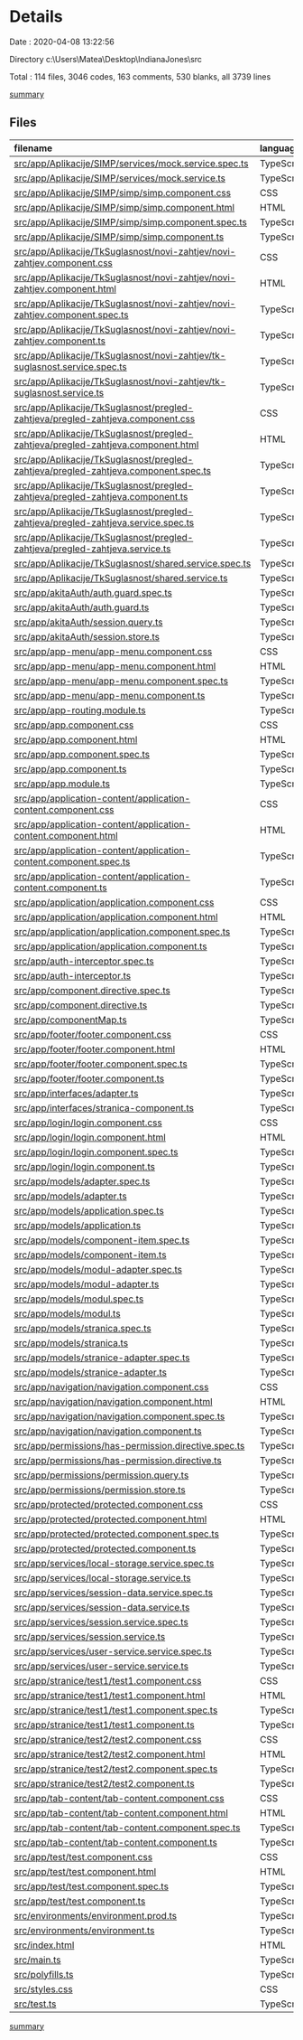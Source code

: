 # Details

Date : 2020-04-08 13:22:56

Directory c:\Users\Matea\Desktop\IndianaJones\src

Total : 114 files,  3046 codes, 163 comments, 530 blanks, all 3739 lines

[summary](results.md)

## Files
| filename | language | code | comment | blank | total |
| :--- | :--- | ---: | ---: | ---: | ---: |
| [src/app/Aplikacije/SIMP/services/mock.service.spec.ts](/src/app/Aplikacije/SIMP/services/mock.service.spec.ts) | TypeScript | 9 | 0 | 4 | 13 |
| [src/app/Aplikacije/SIMP/services/mock.service.ts](/src/app/Aplikacije/SIMP/services/mock.service.ts) | TypeScript | 28 | 1 | 10 | 39 |
| [src/app/Aplikacije/SIMP/simp/simp.component.css](/src/app/Aplikacije/SIMP/simp/simp.component.css) | CSS | 6 | 1 | 1 | 8 |
| [src/app/Aplikacije/SIMP/simp/simp.component.html](/src/app/Aplikacije/SIMP/simp/simp.component.html) | HTML | 719 | 0 | 5 | 724 |
| [src/app/Aplikacije/SIMP/simp/simp.component.spec.ts](/src/app/Aplikacije/SIMP/simp/simp.component.spec.ts) | TypeScript | 20 | 0 | 6 | 26 |
| [src/app/Aplikacije/SIMP/simp/simp.component.ts](/src/app/Aplikacije/SIMP/simp/simp.component.ts) | TypeScript | 97 | 0 | 26 | 123 |
| [src/app/Aplikacije/TkSuglasnost/novi-zahtjev/novi-zahtjev.component.css](/src/app/Aplikacije/TkSuglasnost/novi-zahtjev/novi-zahtjev.component.css) | CSS | 3 | 0 | 1 | 4 |
| [src/app/Aplikacije/TkSuglasnost/novi-zahtjev/novi-zahtjev.component.html](/src/app/Aplikacije/TkSuglasnost/novi-zahtjev/novi-zahtjev.component.html) | HTML | 222 | 7 | 2 | 231 |
| [src/app/Aplikacije/TkSuglasnost/novi-zahtjev/novi-zahtjev.component.spec.ts](/src/app/Aplikacije/TkSuglasnost/novi-zahtjev/novi-zahtjev.component.spec.ts) | TypeScript | 20 | 0 | 6 | 26 |
| [src/app/Aplikacije/TkSuglasnost/novi-zahtjev/novi-zahtjev.component.ts](/src/app/Aplikacije/TkSuglasnost/novi-zahtjev/novi-zahtjev.component.ts) | TypeScript | 285 | 8 | 38 | 331 |
| [src/app/Aplikacije/TkSuglasnost/novi-zahtjev/tk-suglasnost.service.spec.ts](/src/app/Aplikacije/TkSuglasnost/novi-zahtjev/tk-suglasnost.service.spec.ts) | TypeScript | 9 | 0 | 4 | 13 |
| [src/app/Aplikacije/TkSuglasnost/novi-zahtjev/tk-suglasnost.service.ts](/src/app/Aplikacije/TkSuglasnost/novi-zahtjev/tk-suglasnost.service.ts) | TypeScript | 31 | 0 | 9 | 40 |
| [src/app/Aplikacije/TkSuglasnost/pregled-zahtjeva/pregled-zahtjeva.component.css](/src/app/Aplikacije/TkSuglasnost/pregled-zahtjeva/pregled-zahtjeva.component.css) | CSS | 3 | 7 | 2 | 12 |
| [src/app/Aplikacije/TkSuglasnost/pregled-zahtjeva/pregled-zahtjeva.component.html](/src/app/Aplikacije/TkSuglasnost/pregled-zahtjeva/pregled-zahtjeva.component.html) | HTML | 76 | 1 | 2 | 79 |
| [src/app/Aplikacije/TkSuglasnost/pregled-zahtjeva/pregled-zahtjeva.component.spec.ts](/src/app/Aplikacije/TkSuglasnost/pregled-zahtjeva/pregled-zahtjeva.component.spec.ts) | TypeScript | 20 | 0 | 6 | 26 |
| [src/app/Aplikacije/TkSuglasnost/pregled-zahtjeva/pregled-zahtjeva.component.ts](/src/app/Aplikacije/TkSuglasnost/pregled-zahtjeva/pregled-zahtjeva.component.ts) | TypeScript | 117 | 1 | 15 | 133 |
| [src/app/Aplikacije/TkSuglasnost/pregled-zahtjeva/pregled-zahtjeva.service.spec.ts](/src/app/Aplikacije/TkSuglasnost/pregled-zahtjeva/pregled-zahtjeva.service.spec.ts) | TypeScript | 9 | 0 | 4 | 13 |
| [src/app/Aplikacije/TkSuglasnost/pregled-zahtjeva/pregled-zahtjeva.service.ts](/src/app/Aplikacije/TkSuglasnost/pregled-zahtjeva/pregled-zahtjeva.service.ts) | TypeScript | 22 | 0 | 8 | 30 |
| [src/app/Aplikacije/TkSuglasnost/shared.service.spec.ts](/src/app/Aplikacije/TkSuglasnost/shared.service.spec.ts) | TypeScript | 9 | 0 | 4 | 13 |
| [src/app/Aplikacije/TkSuglasnost/shared.service.ts](/src/app/Aplikacije/TkSuglasnost/shared.service.ts) | TypeScript | 15 | 0 | 6 | 21 |
| [src/app/akitaAuth/auth.guard.spec.ts](/src/app/akitaAuth/auth.guard.spec.ts) | TypeScript | 12 | 0 | 4 | 16 |
| [src/app/akitaAuth/auth.guard.ts](/src/app/akitaAuth/auth.guard.ts) | TypeScript | 18 | 1 | 5 | 24 |
| [src/app/akitaAuth/session.query.ts](/src/app/akitaAuth/session.query.ts) | TypeScript | 17 | 1 | 7 | 25 |
| [src/app/akitaAuth/session.store.ts](/src/app/akitaAuth/session.store.ts) | TypeScript | 29 | 0 | 9 | 38 |
| [src/app/app-menu/app-menu.component.css](/src/app/app-menu/app-menu.component.css) | CSS | 2 | 1 | 2 | 5 |
| [src/app/app-menu/app-menu.component.html](/src/app/app-menu/app-menu.component.html) | HTML | 10 | 0 | 1 | 11 |
| [src/app/app-menu/app-menu.component.spec.ts](/src/app/app-menu/app-menu.component.spec.ts) | TypeScript | 20 | 0 | 6 | 26 |
| [src/app/app-menu/app-menu.component.ts](/src/app/app-menu/app-menu.component.ts) | TypeScript | 18 | 4 | 6 | 28 |
| [src/app/app-routing.module.ts](/src/app/app-routing.module.ts) | TypeScript | 34 | 0 | 4 | 38 |
| [src/app/app.component.css](/src/app/app.component.css) | CSS | 0 | 0 | 2 | 2 |
| [src/app/app.component.html](/src/app/app.component.html) | HTML | 2 | 0 | 1 | 3 |
| [src/app/app.component.spec.ts](/src/app/app.component.spec.ts) | TypeScript | 31 | 0 | 5 | 36 |
| [src/app/app.component.ts](/src/app/app.component.ts) | TypeScript | 27 | 0 | 5 | 32 |
| [src/app/app.module.ts](/src/app/app.module.ts) | TypeScript | 82 | 0 | 6 | 88 |
| [src/app/application-content/application-content.component.css](/src/app/application-content/application-content.component.css) | CSS | 3 | 3 | 2 | 8 |
| [src/app/application-content/application-content.component.html](/src/app/application-content/application-content.component.html) | HTML | 17 | 6 | 6 | 29 |
| [src/app/application-content/application-content.component.spec.ts](/src/app/application-content/application-content.component.spec.ts) | TypeScript | 20 | 0 | 6 | 26 |
| [src/app/application-content/application-content.component.ts](/src/app/application-content/application-content.component.ts) | TypeScript | 38 | 26 | 11 | 75 |
| [src/app/application/application.component.css](/src/app/application/application.component.css) | CSS | 11 | 0 | 3 | 14 |
| [src/app/application/application.component.html](/src/app/application/application.component.html) | HTML | 3 | 0 | 4 | 7 |
| [src/app/application/application.component.spec.ts](/src/app/application/application.component.spec.ts) | TypeScript | 20 | 0 | 6 | 26 |
| [src/app/application/application.component.ts](/src/app/application/application.component.ts) | TypeScript | 25 | 5 | 6 | 36 |
| [src/app/auth-interceptor.spec.ts](/src/app/auth-interceptor.spec.ts) | TypeScript | 6 | 0 | 2 | 8 |
| [src/app/auth-interceptor.ts](/src/app/auth-interceptor.ts) | TypeScript | 29 | 1 | 6 | 36 |
| [src/app/component.directive.spec.ts](/src/app/component.directive.spec.ts) | TypeScript | 7 | 0 | 2 | 9 |
| [src/app/component.directive.ts](/src/app/component.directive.ts) | TypeScript | 7 | 0 | 4 | 11 |
| [src/app/componentMap.ts](/src/app/componentMap.ts) | TypeScript | 20 | 0 | 2 | 22 |
| [src/app/footer/footer.component.css](/src/app/footer/footer.component.css) | CSS | 9 | 0 | 3 | 12 |
| [src/app/footer/footer.component.html](/src/app/footer/footer.component.html) | HTML | 17 | 0 | 3 | 20 |
| [src/app/footer/footer.component.spec.ts](/src/app/footer/footer.component.spec.ts) | TypeScript | 20 | 0 | 6 | 26 |
| [src/app/footer/footer.component.ts](/src/app/footer/footer.component.ts) | TypeScript | 11 | 0 | 5 | 16 |
| [src/app/interfaces/adapter.ts](/src/app/interfaces/adapter.ts) | TypeScript | 3 | 0 | 1 | 4 |
| [src/app/interfaces/stranica-component.ts](/src/app/interfaces/stranica-component.ts) | TypeScript | 3 | 0 | 1 | 4 |
| [src/app/login/login.component.css](/src/app/login/login.component.css) | CSS | 0 | 0 | 1 | 1 |
| [src/app/login/login.component.html](/src/app/login/login.component.html) | HTML | 35 | 0 | 5 | 40 |
| [src/app/login/login.component.spec.ts](/src/app/login/login.component.spec.ts) | TypeScript | 20 | 0 | 6 | 26 |
| [src/app/login/login.component.ts](/src/app/login/login.component.ts) | TypeScript | 70 | 0 | 7 | 77 |
| [src/app/models/adapter.spec.ts](/src/app/models/adapter.spec.ts) | TypeScript | 6 | 0 | 2 | 8 |
| [src/app/models/adapter.ts](/src/app/models/adapter.ts) | TypeScript | 11 | 0 | 2 | 13 |
| [src/app/models/application.spec.ts](/src/app/models/application.spec.ts) | TypeScript | 6 | 0 | 2 | 8 |
| [src/app/models/application.ts](/src/app/models/application.ts) | TypeScript | 8 | 0 | 3 | 11 |
| [src/app/models/component-item.spec.ts](/src/app/models/component-item.spec.ts) | TypeScript | 6 | 0 | 2 | 8 |
| [src/app/models/component-item.ts](/src/app/models/component-item.ts) | TypeScript | 4 | 0 | 2 | 6 |
| [src/app/models/modul-adapter.spec.ts](/src/app/models/modul-adapter.spec.ts) | TypeScript | 6 | 0 | 2 | 8 |
| [src/app/models/modul-adapter.ts](/src/app/models/modul-adapter.ts) | TypeScript | 11 | 0 | 3 | 14 |
| [src/app/models/modul.spec.ts](/src/app/models/modul.spec.ts) | TypeScript | 6 | 0 | 2 | 8 |
| [src/app/models/modul.ts](/src/app/models/modul.ts) | TypeScript | 8 | 0 | 3 | 11 |
| [src/app/models/stranica.spec.ts](/src/app/models/stranica.spec.ts) | TypeScript | 6 | 0 | 2 | 8 |
| [src/app/models/stranica.ts](/src/app/models/stranica.ts) | TypeScript | 8 | 0 | 3 | 11 |
| [src/app/models/stranice-adapter.spec.ts](/src/app/models/stranice-adapter.spec.ts) | TypeScript | 6 | 0 | 2 | 8 |
| [src/app/models/stranice-adapter.ts](/src/app/models/stranice-adapter.ts) | TypeScript | 15 | 1 | 4 | 20 |
| [src/app/navigation/navigation.component.css](/src/app/navigation/navigation.component.css) | CSS | 3 | 0 | 1 | 4 |
| [src/app/navigation/navigation.component.html](/src/app/navigation/navigation.component.html) | HTML | 20 | 16 | 3 | 39 |
| [src/app/navigation/navigation.component.spec.ts](/src/app/navigation/navigation.component.spec.ts) | TypeScript | 20 | 0 | 6 | 26 |
| [src/app/navigation/navigation.component.ts](/src/app/navigation/navigation.component.ts) | TypeScript | 22 | 1 | 6 | 29 |
| [src/app/permissions/has-permission.directive.spec.ts](/src/app/permissions/has-permission.directive.spec.ts) | TypeScript | 7 | 0 | 2 | 9 |
| [src/app/permissions/has-permission.directive.ts](/src/app/permissions/has-permission.directive.ts) | TypeScript | 26 | 0 | 7 | 33 |
| [src/app/permissions/permission.query.ts](/src/app/permissions/permission.query.ts) | TypeScript | 17 | 0 | 6 | 23 |
| [src/app/permissions/permission.store.ts](/src/app/permissions/permission.store.ts) | TypeScript | 19 | 0 | 6 | 25 |
| [src/app/protected/protected.component.css](/src/app/protected/protected.component.css) | CSS | 0 | 0 | 1 | 1 |
| [src/app/protected/protected.component.html](/src/app/protected/protected.component.html) | HTML | 2 | 0 | 1 | 3 |
| [src/app/protected/protected.component.spec.ts](/src/app/protected/protected.component.spec.ts) | TypeScript | 20 | 0 | 6 | 26 |
| [src/app/protected/protected.component.ts](/src/app/protected/protected.component.ts) | TypeScript | 15 | 0 | 6 | 21 |
| [src/app/services/local-storage.service.spec.ts](/src/app/services/local-storage.service.spec.ts) | TypeScript | 9 | 0 | 4 | 13 |
| [src/app/services/local-storage.service.ts](/src/app/services/local-storage.service.ts) | TypeScript | 23 | 0 | 9 | 32 |
| [src/app/services/session-data.service.spec.ts](/src/app/services/session-data.service.spec.ts) | TypeScript | 9 | 0 | 4 | 13 |
| [src/app/services/session-data.service.ts](/src/app/services/session-data.service.ts) | TypeScript | 28 | 0 | 6 | 34 |
| [src/app/services/session.service.spec.ts](/src/app/services/session.service.spec.ts) | TypeScript | 9 | 0 | 4 | 13 |
| [src/app/services/session.service.ts](/src/app/services/session.service.ts) | TypeScript | 18 | 0 | 7 | 25 |
| [src/app/services/user-service.service.spec.ts](/src/app/services/user-service.service.spec.ts) | TypeScript | 9 | 0 | 4 | 13 |
| [src/app/services/user-service.service.ts](/src/app/services/user-service.service.ts) | TypeScript | 45 | 0 | 8 | 53 |
| [src/app/stranice/test1/test1.component.css](/src/app/stranice/test1/test1.component.css) | CSS | 0 | 0 | 1 | 1 |
| [src/app/stranice/test1/test1.component.html](/src/app/stranice/test1/test1.component.html) | HTML | 9 | 0 | 1 | 10 |
| [src/app/stranice/test1/test1.component.spec.ts](/src/app/stranice/test1/test1.component.spec.ts) | TypeScript | 20 | 0 | 6 | 26 |
| [src/app/stranice/test1/test1.component.ts](/src/app/stranice/test1/test1.component.ts) | TypeScript | 14 | 0 | 5 | 19 |
| [src/app/stranice/test2/test2.component.css](/src/app/stranice/test2/test2.component.css) | CSS | 0 | 0 | 1 | 1 |
| [src/app/stranice/test2/test2.component.html](/src/app/stranice/test2/test2.component.html) | HTML | 3 | 0 | 1 | 4 |
| [src/app/stranice/test2/test2.component.spec.ts](/src/app/stranice/test2/test2.component.spec.ts) | TypeScript | 20 | 0 | 6 | 26 |
| [src/app/stranice/test2/test2.component.ts](/src/app/stranice/test2/test2.component.ts) | TypeScript | 13 | 0 | 5 | 18 |
| [src/app/tab-content/tab-content.component.css](/src/app/tab-content/tab-content.component.css) | CSS | 0 | 0 | 1 | 1 |
| [src/app/tab-content/tab-content.component.html](/src/app/tab-content/tab-content.component.html) | HTML | 1 | 0 | 1 | 2 |
| [src/app/tab-content/tab-content.component.spec.ts](/src/app/tab-content/tab-content.component.spec.ts) | TypeScript | 20 | 0 | 6 | 26 |
| [src/app/tab-content/tab-content.component.ts](/src/app/tab-content/tab-content.component.ts) | TypeScript | 20 | 0 | 6 | 26 |
| [src/app/test/test.component.css](/src/app/test/test.component.css) | CSS | 0 | 0 | 1 | 1 |
| [src/app/test/test.component.html](/src/app/test/test.component.html) | HTML | 1 | 0 | 1 | 2 |
| [src/app/test/test.component.spec.ts](/src/app/test/test.component.spec.ts) | TypeScript | 20 | 0 | 6 | 26 |
| [src/app/test/test.component.ts](/src/app/test/test.component.ts) | TypeScript | 11 | 0 | 5 | 16 |
| [src/environments/environment.prod.ts](/src/environments/environment.prod.ts) | TypeScript | 3 | 0 | 1 | 4 |
| [src/environments/environment.ts](/src/environments/environment.ts) | TypeScript | 3 | 11 | 3 | 17 |
| [src/index.html](/src/index.html) | HTML | 14 | 0 | 2 | 16 |
| [src/main.ts](/src/main.ts) | TypeScript | 14 | 0 | 6 | 20 |
| [src/polyfills.ts](/src/polyfills.ts) | TypeScript | 1 | 55 | 8 | 64 |
| [src/styles.css](/src/styles.css) | CSS | 2 | 1 | 2 | 5 |
| [src/test.ts](/src/test.ts) | TypeScript | 13 | 4 | 4 | 21 |

[summary](results.md)